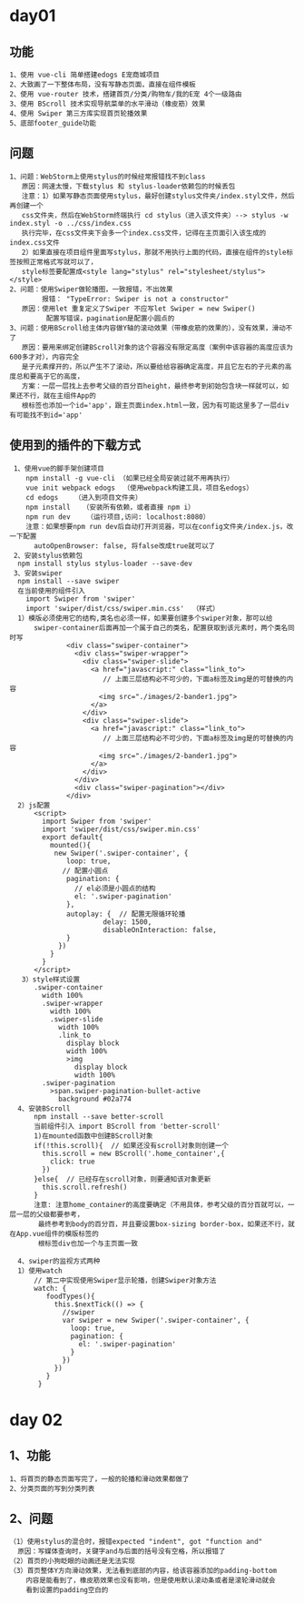 # day01
  ## 功能
    1、使用 vue-cli 简单搭建edogs E宠商城项目
    2、大致画了一下整体布局，没有写静态页面，直接在组件模板
    2、使用 vue-router 技术，搭建首页/分类/购物车/我的E宠 4个一级路由
    3、使用 BScroll 技术实现导航菜单的水平滑动（橡皮筋）效果
    4、使用 Swiper 第三方库实现首页轮播效果
    5、底部footer_guide功能
  ## 问题
    1、问题：WebStorm上使用stylus的时候经常报错找不到class
       原因：网速太慢，下载stylus 和 stylus-loader依赖包的时候丢包
       注意：1）如果写静态页面使用stylus，最好创建stylus文件夹/index.styl文件，然后再创建一个
       css文件夹，然后在WebStorm终端执行 cd stylus（进入该文件夹）--> stylus -w index.styl -o ../css/index.css
       执行完毕，在css文件夹下会多一个index.css文件，记得在主页面引入该生成的index.css文件
       2）如果直接在项目组件里面写stylus，那就不用执行上面的代码，直接在组件的style标签按照正常格式写就可以了，
       style标签要配置成<style lang="stylus" rel="stylesheet/stylus"></style>
    2、问题：使用Swiper做轮播图，一致报错，不出效果
            报错： "TypeError: Swiper is not a constructor"
       原因：使用let 重复定义了Swiper 不应写let Swiper = new Swiper()
             配置写错误，pagination是配置小圆点的
    3、问题：使用BScroll给主体内容做Y轴的滚动效果（带橡皮筋的效果的），没有效果，滑动不了
       原因：要用来绑定创建BScroll对象的这个容器没有限定高度（案例中该容器的高度应该为600多才对），内容完全
       是子元素撑开的，所以产生不了滚动，所以要给给容器确定高度，并且它左右的子元素的高度总和要高于它的高度，
       方案：一层一层找上去参考父级的百分百height，最终参考到初始包含块一样就可以，如果还不行，就在主组件App的
       根标签也添加一个id='app'，跟主页面index.html一致，因为有可能这里多了一层div有可能找不到id='app'

  ## 使用到的插件的下载方式
     1、使用vue的脚手架创建项目
        npm install -g vue-cli （如果已经全局安装过就不用再执行）
        vue init webpack edogs  （使用webpack构建工具，项目名edogs）
        cd edogs    （进入到项目文件夹）
        npm install   （安装所有依赖，或者直接 npm i）
        npm run dev    （运行项目,访问: localhost:8080）
        注意：如果想要npm run dev后自动打开浏览器，可以在config文件夹/index.js，改一下配置
          autoOpenBrowser: false, 将false改成true就可以了
     2、安装stylus依赖包
      npm install stylus stylus-loader --save-dev
     3、安装swiper
      npm install --save swiper
      在当前使用的组件引入
        import Swiper from 'swiper'
        import 'swiper/dist/css/swiper.min.css'  （样式）
      1）模版必须使用它的结构,类名也必须一样，如果要创建多个swiper对象，那可以给
          swiper-container后面再加一个属于自己的类名，配置获取到该元素时，两个类名同时写
                  <div class="swiper-container">
                    <div class="swiper-wrapper">
                      <div class="swiper-slide">
                        <a href="javascript:" class="link_to">
                           // 上面三层结构必不可少的，下面a标签及img是的可替换的内容
                          <img src="./images/2-bander1.jpg">
                        </a>
                      </div>
                      <div class="swiper-slide">
                        <a href="javascript:" class="link_to">
                           // 上面三层结构必不可少的，下面a标签及img是的可替换的内容
                          <img src="./images/2-bander1.jpg">
                        </a>
                      </div>
                    </div>
                    <div class="swiper-pagination"></div>
                  </div>
      2）js配置
          <script>
            import Swiper from 'swiper'
            import 'swiper/dist/css/swiper.min.css'
            export default{
              mounted(){
               new Swiper('.swiper-container', {
                  loop: true,
                 // 配置小圆点
                  pagination: {
                    // el必须是小圆点的结构
                    el: '.swiper-pagination'
                  },
                  autoplay: {  // 配置无限循环轮播
                           delay: 1500,
                           disableOnInteraction: false,
                  }
                })
              }
            }
          </script>
       3）style样式设置
          .swiper-container
            width 100%
            .swiper-wrapper
              width 100%
              .swiper-slide
                width 100%
                .link_to
                  display block
                  width 100%
                  >img
                    display block
                    width 100%
            .swiper-pagination
              >span.swiper-pagination-bullet-active
                background #02a774
      4、安装BScroll
          npm install --save better-scroll
          当前组件引入 import BScroll from 'better-scroll'
          1)在mounted函数中创建BScroll对象
          if(!this.scroll){  // 如果还没有scroll对象则创建一个
            this.scroll = new BScroll('.home_container',{
              click: true
            })
          }else{  // 已经存在scroll对象，则要通知该对象更新
            this.scroll.refresh()
          }
          注意: 注意home_container的高度要确定（不用具体，参考父级的百分百就可以，一层一层的父级都要参考，
           最终参考到body的百分百，并且要设置box-sizing border-box，如果还不行，就在App.vue组件的模版标签的
           根标签div也加一个与主页面一致

      4、swiper的监视方式两种
      1）使用watch
          // 第二中实现使用Swiper显示轮播，创建Swiper对象方法
          watch: {
             foodTypes(){
               this.$nextTick(() => {
                 //swiper
                 var swiper = new Swiper('.swiper-container', {
                   loop: true,
                   pagination: {
                     el: '.swiper-pagination'
                   }
                 })
               })
             }
           }

# day 02
  ## 1、功能
    1、将首页的静态页面写完了，一般的轮播和滑动效果都做了
    2、分类页面的写到分类列表
    
  ## 2、问题
    （1）使用stylus的混合时，报错expected "indent", got "function and"
      原因：写媒体查询时，关键字and与后面的括号没有空格，所以报错了
    （2）首页的小狗眨眼的动画还是无法实现
    （3）首页整体Y方向滑动效果，无法看到底部的内容，给该容器添加的padding-bottom
        内容是能看到了，橡皮筋效果也没有影响，但是使用默认滚动条或者是滚轮滑动就会
        看到设置的padding空白的
